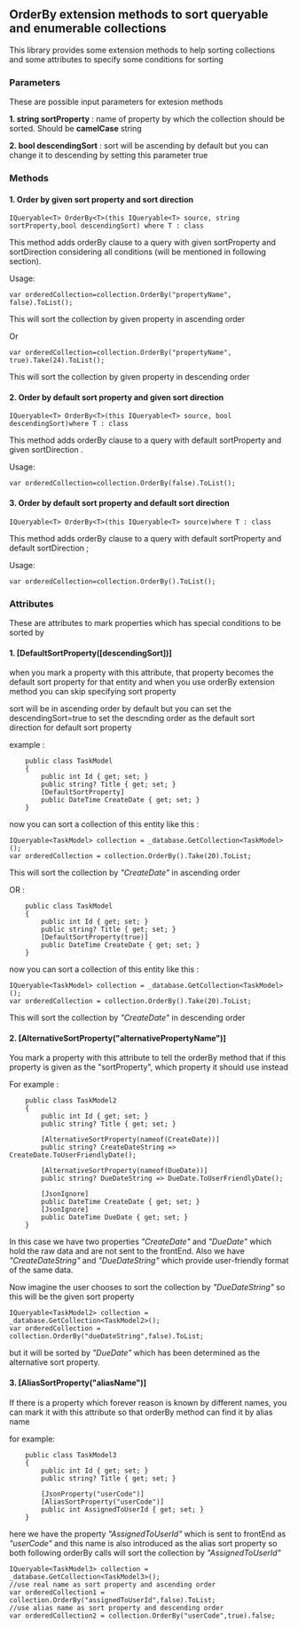 ## OrderBy extension methods to sort queryable and enumerable collections 
This library provides some extension methods to help sorting collections and some attributes to specify some conditions for sorting 

### Parameters
These are possible input parameters for extesion methods

**1. string sortProperty** : name of property by which the collection should be sorted. Should be **camelCase** string

**2. bool descendingSort** : sort will be ascending by default but you can change it to descending by setting this parameter true

 
 ### Methods
#### 1. Order by given sort property and sort direction
 ```
 IQueryable<T> OrderBy<T>(this IQueryable<T> source, string sortProperty,bool descendingSort) where T : class
 ```
 This method adds orderBy clause to a query with given sortProperty and sortDirection considering all conditions (will be mentioned in following section).

 Usage: 
 ```
 var orderedCollection=collection.OrderBy("propertyName", false).ToList();
 ```
 This will sort the collection by given property in ascending order

  Or
 ```
 var orderedCollection=collection.OrderBy("propertyName", true).Take(24).ToList();
 ```
  This will sort the collection by given property in descending order 

#### 2. Order by default sort property and given sort direction
```
IQueryable<T> OrderBy<T>(this IQueryable<T> source, bool descendingSort)where T : class
```
 This method adds orderBy clause to a query with default sortProperty and given sortDirection .

 Usage: 
 ```
 var orderedCollection=collection.OrderBy(false).ToList();
 ```

#### 3. Order by default sort property and default sort direction
```
IQueryable<T> OrderBy<T>(this IQueryable<T> source)where T : class
```
 This method adds orderBy clause to a query with default sortProperty and default sortDirection ;

Usage: 
 ```
 var orderedCollection=collection.OrderBy().ToList();
 ```

### Attributes
These are attributes to mark properties which has special conditions to be sorted by

#### 1. [DefaultSortProperty([descendingSort])]

when you mark a property with this attribute, that property becomes the default sort property for that entity and when you use orderBy extension method you can skip specifying sort property 
    
sort will be in ascending order by default but you can set the descendingSort=true to set the descnding order as the default sort direction for default sort property

example : 
```
    public class TaskModel 
    {
        public int Id { get; set; }
        public string? Title { get; set; }
        [DefaultSortProperty]
        public DateTime CreateDate { get; set; }
    }
```
now you can sort a collection of this entity like this : 

```
IQueryable<TaskModel> collection = _database.GetCollection<TaskModel>();
var orderedCollection = collection.OrderBy().Take(20).ToList;
```

This will sort the collection by *"CreateDate"* in ascending order

OR : 

```
    public class TaskModel 
    {
        public int Id { get; set; }
        public string? Title { get; set; }
        [DefaultSortProperty(true)]
        public DateTime CreateDate { get; set; }
    }
```
now you can sort a collection of this entity like this : 

```
IQueryable<TaskModel> collection = _database.GetCollection<TaskModel>();
var orderedCollection = collection.OrderBy().Take(20).ToList;
```

This will sort the collection by *"CreateDate"* in descending order

#### 2. [AlternativeSortProperty("alternativePropertyName")]

You mark a property with this attribute to tell the orderBy method that  if this property is given as the "sortProperty", which property it should use instead

For example :

```
    public class TaskModel2
    {
        public int Id { get; set; }
        public string? Title { get; set; }

        [AlternativeSortProperty(nameof(CreateDate))]
        public string? CreateDateString => CreateDate.ToUserFriendlyDate();

        [AlternativeSortProperty(nameof(DueDate))]
        public string? DueDateString => DueDate.ToUserFriendlyDate();

        [JsonIgnore]
        public DateTime CreateDate { get; set; }
        [JsonIgnore]
        public DateTime DueDate { get; set; }
    }
```
In this case we have two properties *"CreateDate"* and *"DueDate"* which hold the raw data and are not sent to the frontEnd. Also we have *"CreateDateString"* and *"DueDateString"* which provide user-friendly format of the same data.

Now imagine the user chooses to sort the collection by *"DueDateString"* so this will be the given sort property

```
IQueryable<TaskModel2> collection = _database.GetCollection<TaskModel2>();
var orderedCollection = collection.OrderBy("dueDateString",false).ToList;
```

but it will be sorted by *"DueDate"* which has been determined as the alternative sort property.

#### 3. [AliasSortProperty("aliasName")]

If there is a property which forever reason is known by different names, you can mark it with this attribute so that orderBy method can find it by alias name

for example:
```
    public class TaskModel3
    {
        public int Id { get; set; }
        public string? Title { get; set; }
        
        [JsonProperty("userCode")]
        [AliasSortProperty("userCode")]
        public int AssignedToUserId { get; set; }
    }
```

here we have the property *"AssignedToUserId"* which is sent to frontEnd as *"userCode"* and this name is also introduced as the alias sort property so both following orderBy calls will sort the collection by *"AssignedToUserId"*

```
IQueryable<TaskModel3> collection = _database.GetCollection<TaskModel3>();
//use real name as sort property and ascending order
var orderedCollection1 = collection.OrderBy("assignedToUserId",false).ToList;
//use alias name as sort property and descending order
var orderedCollection2 = collection.OrderBy("userCode",true).false;
```




